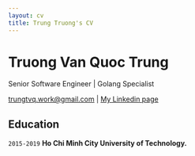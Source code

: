 ```yaml
---
layout: cv
title: Trung Truong's CV
---
```

# Truong Van Quoc Trung
Senior Software Engineer | Golang Specialist

<div id="webaddress">
<a href="trungtvq.work@gmail.com">trungtvq.work@gmail.com</a>
| <a href="https://www.linkedin.com/in/trungtvq/">My Linkedin page</a>
</div>

## Education

`2015-2019`
__Ho Chi Minh City University of Technology.__


<!-- ### Footer

Last updated: Aug 2023 -->
